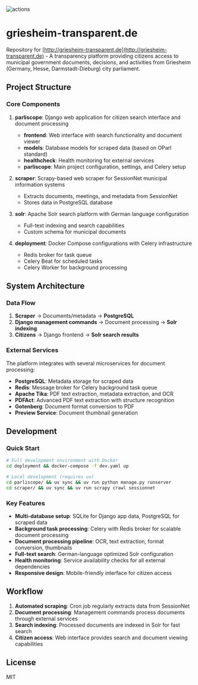 ![actions](https://github.com/dnlbauer/griesheim-transparent.de/actions/workflows/build.yml/badge.svg?branch=main)

# griesheim-transparent.de

Repository for [http://griesheim-transparent.de](http://griesheim-transparent.de) - A transparency platform providing citizens access to municipal government documents, decisions, and activities from Griesheim (Germany, Hesse, Darmstadt-Dieburg) city parliament.

## Project Structure

### Core Components
1. **parliscope**: Django web application for citizen search interface and document processing
   - **frontend**: Web interface with search functionality and document viewer
   - **models**: Database models for scraped data (based on OParl standard)
   - **healthcheck**: Health monitoring for external services
   - **parliscope**: Main project configuration, settings, and Celery setup

2. **scraper**: Scrapy-based web scraper for SessionNet municipal information systems
   - Extracts documents, meetings, and metadata from SessionNet
   - Stores data in PostgreSQL database

3. **solr**: Apache Solr search platform with German language configuration
   - Full-text indexing and search capabilities
   - Custom schema for municipal documents

4. **deployment**: Docker Compose configurations with Celery infrastructure
   - Redis broker for task queue
   - Celery Beat for scheduled tasks
   - Celery Worker for background processing
## System Architecture

### Data Flow
1. **Scraper** → Documents/metadata → **PostgreSQL**
2. **Django management commands** → Document processing → **Solr indexing**
3. **Citizens** → Django frontend → **Solr search results**

### External Services
The platform integrates with several microservices for document processing:
- **PostgreSQL**: Metadata storage for scraped data
- **Redis**: Message broker for Celery background task queue
- **Apache Tika**: PDF text extraction, metadata extraction, and OCR
- **PDFAct**: Advanced PDF text extraction with structure recognition
- **Gotenberg**: Document format conversion to PDF
- **Preview Service**: Document thumbnail generation

## Development

### Quick Start
```bash
# Full development environment with Docker
cd deployment && docker-compose -f dev.yaml up

# Local development (requires uv)
cd parliscope/ && uv sync && uv run python manage.py runserver
cd scraper/ && uv sync && uv run scrapy crawl sessionnet
```

### Key Features
- **Multi-database setup**: SQLite for Django app data, PostgreSQL for scraped data
- **Background task processing**: Celery with Redis broker for scalable document processing
- **Document processing pipeline**: OCR, text extraction, format conversion, thumbnails
- **Full-text search**: German-language optimized Solr configuration
- **Health monitoring**: Service availability checks for all external dependencies
- **Responsive design**: Mobile-friendly interface for citizen access

## Workflow
1. **Automated scraping**: Cron job regularly extracts data from SessionNet
2. **Document processing**: Management commands process documents through external services
3. **Search indexing**: Processed documents are indexed in Solr for fast search
4. **Citizen access**: Web interface provides search and document viewing capabilities

## License
MIT
